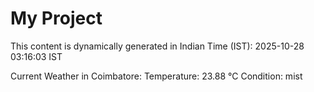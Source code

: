 # My Project

This content is dynamically generated in Indian Time (IST): 2025-10-28 03:16:03 IST


Current Weather in Coimbatore:
Temperature: 23.88 °C
Condition: mist
